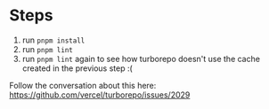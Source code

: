 # Steps
1. run `pnpm install`
2. run `pnpm lint`
3. run `pnpm lint` again to see how turborepo doesn't use the cache created in the previous step :(

Follow the conversation about this here:
https://github.com/vercel/turborepo/issues/2029
